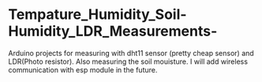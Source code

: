 # Tempature_Humidity_Soil-Humidity_LDR_Measurements-
Arduino projects for measuring with dht11 sensor (pretty cheap sensor) and LDR(Photo resistor). Also measuring the soil mouisture. I will add wireless communication with esp module in the future.
